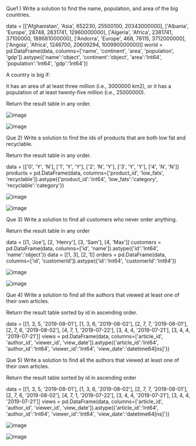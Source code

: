 
Que1 ) Write a solution to find the name, population, and area of the big countries. 

data = [['Afghanistan', 'Asia', 652230, 25500100, 20343000000], ['Albania', 'Europe', 28748, 2831741, 12960000000], ['Algeria', 'Africa', 2381741, 37100000, 188681000000], ['Andorra', 'Europe', 468, 78115, 3712000000], ['Angola', 'Africa', 1246700, 20609294, 100990000000]]
world = pd.DataFrame(data, columns=['name', 'continent', 'area', 'population', 'gdp']).astype({'name':'object', 'continent':'object', 'area':'Int64', 'population':'Int64', 'gdp':'Int64'})

A country is big if:

it has an area of at least three million (i.e., 3000000 km2), or
it has a population of at least twenty-five million (i.e., 25000000).


Return the result table in any order.

![image](https://github.com/user-attachments/assets/032e4d50-1857-4101-b8ff-885005573c4f)

![image](https://github.com/user-attachments/assets/bf8b09cf-aa8f-4ccb-9700-93060f3784bd)


Que 2)  Write a solution to find the ids of products that are both low fat and recyclable.

Return the result table in any order.

data = [['0', 'Y', 'N'], ['1', 'Y', 'Y'], ['2', 'N', 'Y'], ['3', 'Y', 'Y'], ['4', 'N', 'N']]
products = pd.DataFrame(data, columns=['product_id', 'low_fats', 'recyclable']).astype({'product_id':'int64', 'low_fats':'category', 'recyclable':'category'})

![image](https://github.com/user-attachments/assets/cc6cbb03-5807-4e20-a459-c137a8a3279b)

![image](https://github.com/user-attachments/assets/8b9635c7-f5e5-4164-8e3f-fe2ae35ce246)



Que 3) Write a solution to find all customers who never order anything.

Return the result table in any order

data = [[1, 'Joe'], [2, 'Henry'], [3, 'Sam'], [4, 'Max']]
customers = pd.DataFrame(data, columns=['id', 'name']).astype({'id':'Int64', 'name':'object'})
data = [[1, 3], [2, 1]]
orders = pd.DataFrame(data, columns=['id', 'customerId']).astype({'id':'Int64', 'customerId':'Int64'})

![image](https://github.com/user-attachments/assets/e6ba33a5-724d-4f97-a0a6-fb85a43e91a8)


![image](https://github.com/user-attachments/assets/f8e63386-4597-4fc1-8fb6-b9e73dc52d44)



Que 4) Write a solution to find all the authors that viewed at least one of their own articles.

Return the result table sorted by id in ascending order.

data = [[1, 3, 5, '2019-08-01'], [1, 3, 6, '2019-08-02'], [2, 7, 7, '2019-08-01'], [2, 7, 6, '2019-08-02'], [4, 7, 1, '2019-07-22'], [3, 4, 4, '2019-07-21'], [3, 4, 4, '2019-07-21']]
views = pd.DataFrame(data, columns=['article_id', 'author_id', 'viewer_id', 'view_date']).astype({'article_id':'Int64', 'author_id':'Int64', 'viewer_id':'Int64', 'view_date':'datetime64[ns]'})


Que 5) Write a solution to find all the authors that viewed at least one of their own articles.

Return the result table sorted by id in ascending order

data = [[1, 3, 5, '2019-08-01'], [1, 3, 6, '2019-08-02'], [2, 7, 7, '2019-08-01'], [2, 7, 6, '2019-08-02'], [4, 7, 1, '2019-07-22'], [3, 4, 4, '2019-07-21'], [3, 4, 4, '2019-07-21']]
views = pd.DataFrame(data, columns=['article_id', 'author_id', 'viewer_id', 'view_date']).astype({'article_id':'Int64', 'author_id':'Int64', 'viewer_id':'Int64', 'view_date':'datetime64[ns]'})


![image](https://github.com/user-attachments/assets/e694b965-ea20-4e04-a3bd-c762a0b87c4c)

![image](https://github.com/user-attachments/assets/fccd2113-6bfc-4bbf-bf5d-63fea608612b)







